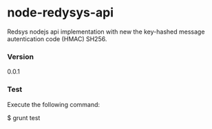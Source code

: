 # node-redysys-api

Redsys nodejs api implementation with new the key-hashed message autentication code (HMAC) SH256.

### Version
0.0.1

### Test
Execute the following command:

$ grunt test<br />
